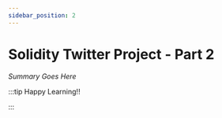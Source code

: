 ```yaml
---
sidebar_position: 2
---
```


# Solidity Twitter Project - Part 2

_Summary Goes Here_

:::tip Happy Learning!!

<QuestButton text="Go To Quest" link="https://app.stackup.dev/quest_page/1665713689551x744906319371173900" />

:::
